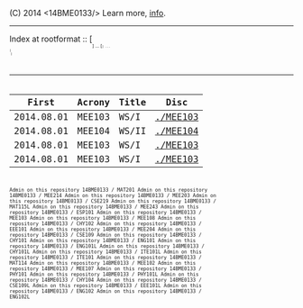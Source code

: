 (C) 2014 <14BME0133/> Learn more, [info](/info.md).

---

Index at rootformat :: [<SUB><SUB><SUB>] ... [<CODE><CODE><CODE>] ... [<OPTION>]
  

---

First | Acrony | Title | Disc
---|---|---|---
2014.08.01 | MEE103 | WS/I | [./MEE103](14bme0133.github.io/MEE103)
2014.08.01 | MEE104 | WS/II | [./MEE104](14bme0133.github.io/MEE104)
2014.08.01 | MEE103 | WS/I | [./MEE103](14bme0133.github.io/MEE103)
2014.08.01 | MEE103 | WS/I | [./MEE103](14bme0133.github.io/MEE103)

Admin on this repository
14BME0133 / MAT201
Admin on this repository
14BME0133 / MEE214
Admin on this repository
14BME0133 / MEE203
Admin on this repository
14BME0133 / CSE219
Admin on this repository
14BME0133 / MAT115L
Admin on this repository
14BME0133 / MEE243
Admin on this repository
14BME0133 / ESP101
Admin on this repository
14BME0133 / MEE103
Admin on this repository
14BME0133 / MEE108
Admin on this repository
14BME0133 / CHY102
Admin on this repository
14BME0133 / EEE101
Admin on this repository
14BME0133 / MEE204
Admin on this repository
14BME0133 / CSE109
Admin on this repository
14BME0133 / CHY101
Admin on this repository
14BME0133 / ENG101
Admin on this repository
14BME0133 / ENG101L
Admin on this repository
14BME0133 / CHY101L
Admin on this repository
14BME0133 / ITE101L
Admin on this repository
14BME0133 / ITE101
Admin on this repository
14BME0133 / MAT114
Admin on this repository
14BME0133 / MEE102
Admin on this repository
14BME0133 / MEE107
Admin on this repository
14BME0133 / PHY101
Admin on this repository
14BME0133 / PHY101L
Admin on this repository
14BME0133 / CHY104
Admin on this repository
14BME0133 / CSE109L
Admin on this repository
14BME0133 / EEE101L
Admin on this repository
14BME0133 / ENG102
Admin on this repository
14BME0133 / ENG102L
